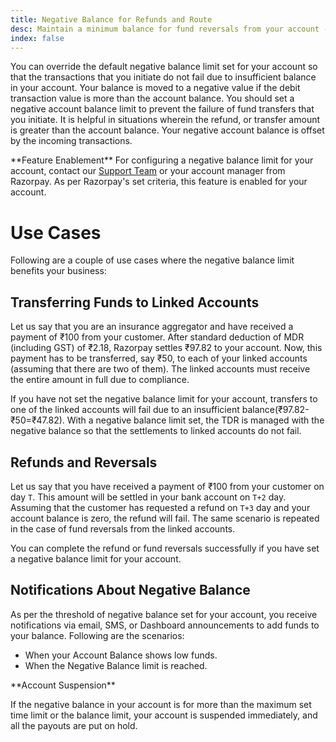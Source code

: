 ```yaml
---
title: Negative Balance for Refunds and Route
desc: Maintain a minimum balance for fund reversals from your account - refunds or transfer of funds to your linked accounts.
index: false
---
```


You can override the default negative balance limit set for your account so that the transactions that you initiate do not fail due to insufficient balance in your account. Your balance is moved to a negative value if the debit transaction value is more than the account balance. You should set a negative account balance limit to prevent the failure of fund transfers that you initiate. It is helpful in situations wherein the refund, or transfer amount is greater than the account balance. Your negative account balance is offset by the incoming transactions.

<callout info>
**Feature Enablement**
For configuring a negative balance limit for your account, contact our <a href="https://razorpay.com/support/#raise-a-request" target="_blank"> Support Team</a> or your account manager from Razorpay. As per Razorpay's set criteria, this feature is enabled for your account.
</callout>

# Use Cases
Following are a couple of use cases where the negative balance limit benefits your business:

## Transferring Funds to Linked Accounts
Let us say that you are an insurance aggregator and have received a payment of ₹100 from your customer. After standard deduction of MDR (including GST) of ₹2.18, Razorpay settles ₹97.82 to your account. Now, this payment has to be transferred, say ₹50, to each of your linked accounts (assuming that there are two of them). The linked accounts must receive the entire amount in full due to compliance.

If you have not set the negative balance limit for your account, transfers to one of the linked accounts will fail due to an insufficient balance(₹97.82-₹50=₹47.82). With a negative balance limit set, the TDR is managed with the negative balance so that the settlements to linked accounts do not fail.

## Refunds and Reversals
Let us say that you have received a payment of ₹100 from your customer on day `T`. This amount will be settled in your bank account on `T+2` day. Assuming that the customer has requested a refund on `T+3` day and your account balance is zero, the refund will fail. The same scenario is repeated in the case of fund reversals from the linked accounts.

You can complete the refund or fund reversals successfully if you have set a negative balance limit for your account.

## Notifications About Negative Balance

As per the threshold of negative balance set for your account, you receive notifications via email, SMS, or Dashboard announcements to add funds to your balance.  Following are the scenarios:

- When your Account Balance shows low funds.
- When the Negative Balance limit is reached.

<callout warn>
**Account Suspension**

If the negative balance in your account is for more than the maximum set time limit or the balance limit, your account is suspended immediately, and all the payouts are put on hold.
</callout>


